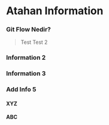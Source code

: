 # Atahan Information

### Git Flow Nedir?
> Test
> Test 2

### Information 2

### Information 3

### Add Info 5

#### XYZ

#### ABC